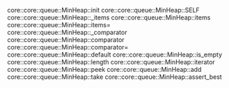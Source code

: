 core::core::queue::MinHeap::init
core::core::queue::MinHeap::SELF
core::core::queue::MinHeap::_items
core::core::queue::MinHeap::items
core::core::queue::MinHeap::items=
core::core::queue::MinHeap::_comparator
core::core::queue::MinHeap::comparator
core::core::queue::MinHeap::comparator=
core::core::queue::MinHeap::default
core::core::queue::MinHeap::is_empty
core::core::queue::MinHeap::length
core::core::queue::MinHeap::iterator
core::core::queue::MinHeap::peek
core::core::queue::MinHeap::add
core::core::queue::MinHeap::take
core::core::queue::MinHeap::assert_best